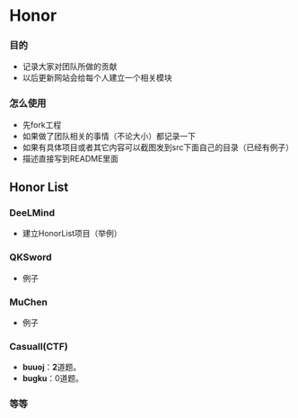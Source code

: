 # Honor

### 目的
* 记录大家对团队所做的贡献
* 以后更新网站会给每个人建立一个相关模块

### 怎么使用
* 先fork工程
* 如果做了团队相关的事情（不论大小）都记录一下
* 如果有具体项目或者其它内容可以截图发到src下面自己的目录（已经有例子）
* 描述直接写到README里面

## Honor List
### DeeLMind
* 建立HonorList项目（举例）

### QKSword
* 例子

### MuChen
* 例子

### **Casuall(CTF)**

* **buuoj**：**2**道题。
* **bugku**：0道题。

### 等等
